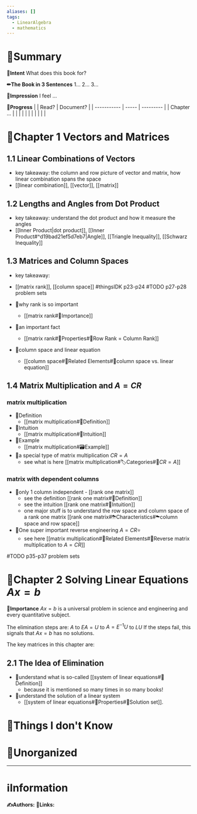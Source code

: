 ```yaml
---
aliases: []
tags:
  - LinearAlgebra
  - mathematics
---
```


# 📝Summary
**🎯Intent**
What does this book for?

**✏The Book in 3 Sentences**
1...
2...
3...

**🧠Impression**
I feel ...

**🏁Progress**
|             | Read? | Document? |
| ----------- | ----- | --------- |
| Chapter ... |       |           |
|             |       |           |
|             |       |           |


# 📖Chapter 1 Vectors and Matrices
## 1.1 Linear Combinations of Vectors
- key takeaway: the column and row picture of vector and matrix, how linear combination spans the space
- [[linear combination]], [[vector]], [[matrix]]
## 1.2 Lengths and Angles from Dot Product
- key takeaway: understand the dot product and how it measure the angles
- [[Inner Product|dot product]], [[Inner Product#^d19bad21ef5d7eb7|Angle]], [[Triangle Inequality]], [[Schwarz Inequality]]
## 1.3 Matrices and Column Spaces
- key takeaway:
- [[matrix rank]], [[column space]]
#thingsIDK p23-p24
#TODO  p27-p28 problem sets

- 📌why rank is so important
	- [[matrix rank#👑Importance]]
- 📌an important fact
  - [[matrix rank#🌈Properties#🔴Row Rank = Column Rank]]
- 📌column space and linear equation
  - [[column space#🌱Related Elements#🥑column space vs. linear equation]]


## 1.4 Matrix Multiplication and $A=CR$
### matrix multiplication
- 📌Definition
  - [[matrix multiplication#📝Definition]]
- 📌Intuition
	- [[matrix multiplication#🧠Intuition]]
- 📌Example
	- [[matrix multiplication#🗃Example]]
- 📌a special type of matrix multiplication $CR=A$
	- see what is here [[matrix multiplication#🏷Categories#🔖$CR=A$]]

### matrix with dependent columns
- 📌only 1 column independent - [[rank one matrix]]
	- see the definition [[rank one matrix#📝Definition]]
	- see the intuition [[rank one matrix#🧠Intuition]]
	- one major stuff is to understand the row space and column space of a rank one matrix [[rank one matrix#⛈Characteristics#☁column space and row space]]
- 📌One super important reverse engineering $A=CR$⭐
	- see here [[matrix multiplication#🌱Related Elements#🍌Reverse matrix multiplication to $A=CR$]]

#TODO  p35-p37 problem sets


# 📖Chapter 2 Solving Linear Equations $Ax=b$

**👑Importance**
$Ax=b$ is a universal problem in science and engineering and every quantitative subject.

The elimination steps are: $A$    to    $EA=U$    to    $A=E^{-1}U$    to    $LU$
If the steps fail, this signals that $Ax=b$ has no solutions.

The key matrices in this chapter are:

## 2.1 The Idea of Elimination
- 📌understand what is so-called [[system of linear equations#📝Definition]]
  - because it is mentioned so many times in so many books!
- 📌understand the solution of a linear system
	- [[system of linear equations#🌈Properties#🔴Solution set]].


# 💭Things I don't Know


# 🍂Unorganized


___
# ℹInformation
**✍Authors:**
**🔗Links:**